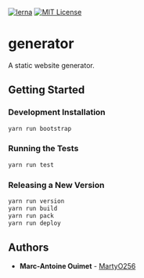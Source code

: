 [![lerna][lerna-shield]][lerna-url]
[![MIT License][license-shield]][license-url]

# generator

A static website generator.

## Getting Started

### Development Installation

```sh
yarn run bootstrap
```

### Running the Tests

```sh
yarn run test
```

### Releasing a New Version

```sh
yarn run version
yarn run build
yarn run pack
yarn run deploy
```

## Authors

-   **Marc-Antoine Ouimet** - [MartyO256](https://github.com/MartyO256)

[lerna-shield]: https://img.shields.io/badge/maintained%20with-lerna-cc00ff.svg
[lerna-url]: https://lerna.js.org/
[license-shield]: https://img.shields.io/github/license/NDCB/generator.svg?style=flat
[license-url]: ./LICENSE.md
